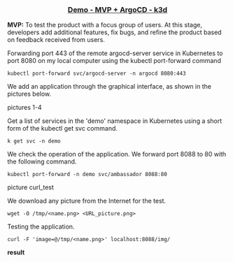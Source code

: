 <h3 align=center> <u> Demo - MVP + ArgoCD - k3d </u></H3>

**MVP:** To test the product with a focus group of users. At this stage, developers add additional features, fix bugs, and refine the product based on feedback received from users.

Forwarding port 443 of the remote argocd-server service in Kubernetes to port 8080 on my local computer using the kubectl port-forward command

```console
kubectl port-forward svc/argocd-server -n argocd 8080:443
```

We add an application through the graphical interface, as shown in the pictures below.

pictures 
1-4

Get a list of services in the 'demo' namespace in Kubernetes using a short form of the kubectl get svc command.

```console
k get svc -n demo
```

We check the operation of the application. We forward port 8088 to 80 with the following command.

```console
kubectl port-forward -n demo svc/ambassador 8088:80
```

picture curl_test

We download any picture from the Internet for the test.

```console
wget -O /tmp/<name.png> <URL_picture.png>
```

Testing the application.

```console
curl -F 'image=@/tmp/<name.png>' localhost:8088/img/
```

**result**






